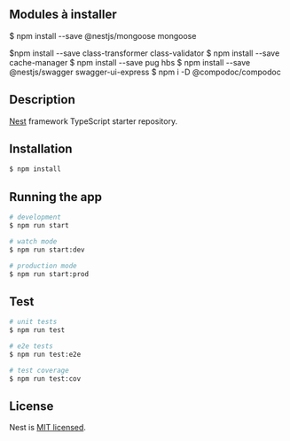 ## Modules à installer
$ npm install --save @nestjs/mongoose mongoose

$npm install --save class-transformer class-validator
$ npm install --save cache-manager
$ npm install --save pug hbs
$ npm install --save @nestjs/swagger swagger-ui-express
$ npm i -D @compodoc/compodoc

## Description
[Nest](https://github.com/nestjs/nest) framework TypeScript starter repository.

## Installation

```bash
$ npm install
```

## Running the app

```bash
# development
$ npm run start

# watch mode
$ npm run start:dev

# production mode
$ npm run start:prod
```

## Test

```bash
# unit tests
$ npm run test

# e2e tests
$ npm run test:e2e

# test coverage
$ npm run test:cov
```



## License

Nest is [MIT licensed](LICENSE).
